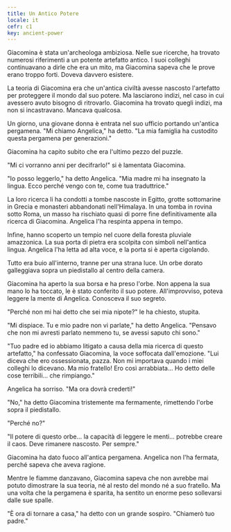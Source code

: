 ```yaml
---
title: Un Antico Potere
locale: it
cefr: c1
key: ancient-power
---
```


Giacomina è stata un'archeologa ambiziosa. Nelle sue ricerche, ha trovato numerosi riferimenti a un potente artefatto antico. I suoi colleghi continuavano a dirle che era un mito, ma Giacomina sapeva che le prove erano troppo forti. Doveva davvero esistere.

La teoria di Giacomina era che un'antica civiltà avesse nascosto l'artefatto per proteggere il mondo dal suo potere. Ma lasciarono indizi, nel caso in cui avessero avuto bisogno di ritrovarlo. Giacomina ha trovato quegli indizi, ma non si incastravano. Mancava qualcosa.

Un giorno, una giovane donna è entrata nel suo ufficio portando un'antica pergamena. "Mi chiamo Angelica," ha detto. "La mia famiglia ha custodito questa pergamena per generazioni."

Giacomina ha capito subito che era l'ultimo pezzo del puzzle.

"Mi ci vorranno anni per decifrarlo!" si è lamentata Giacomina.

"Io posso leggerlo," ha detto Angelica. "Mia madre mi ha insegnato la lingua. Ecco perché vengo con te, come tua traduttrice."

La loro ricerca li ha condotti a tombe nascoste in Egitto, grotte sottomarine in Grecia e monasteri abbandonati nell'Himalaya. In una tomba in rovina sotto Roma, un masso ha rischiato quasi di porre fine definitivamente alla ricerca di Giacomina. Angelica l'ha respinta appena in tempo.

Infine, hanno scoperto un tempio nel cuore della foresta pluviale amazzonica. La sua porta di pietra era scolpita con simboli nell'antica lingua. Angelica l'ha letta ad alta voce, e la porta si è aperta cigolando.

Tutto era buio all'interno, tranne per una strana luce. Un orbe dorato galleggiava sopra un piedistallo al centro della camera.

Giacomina ha aperto la sua borsa e ha preso l'orbe. Non appena la sua mano lo ha toccato, le è stato conferito il suo potere. All'improvviso, poteva leggere la mente di Angelica. Conosceva il suo segreto.

"Perché non mi hai detto che sei mia nipote?" le ha chiesto, stupita.

"Mi dispiace. Tu e mio padre non vi parlate," ha detto Angelica. "Pensavo che non mi avresti parlato nemmeno tu, se avessi saputo chi sono."

"Tuo padre ed io abbiamo litigato a causa della mia ricerca di questo artefatto," ha confessato Giacomina, la voce soffocata dall'emozione. "Lui diceva che ero ossessionata, pazza. Non mi importava quando i miei colleghi lo dicevano. Ma mio fratello! Ero così arrabbiata... Ho detto delle cose terribili... che rimpiango."

Angelica ha sorriso. "Ma ora dovrà crederti!"

"No," ha detto Giacomina tristemente ma fermamente, rimettendo l'orbe sopra il piedistallo.

"Perché no?"

"Il potere di questo orbe... la capacità di leggere le menti... potrebbe creare il caos. Deve rimanere nascosto. Per sempre."

Giacomina ha dato fuoco all'antica pergamena. Angelica non l'ha fermata, perché sapeva che aveva ragione.

Mentre le fiamme danzavano, Giacomina sapeva che non avrebbe mai potuto dimostrare la sua teoria, né al resto del mondo né a suo fratello. Ma una volta che la pergamena è sparita, ha sentito un enorme peso sollevarsi dalle sue spalle.

"È ora di tornare a casa," ha detto con un grande sospiro. "Chiamerò tuo padre."